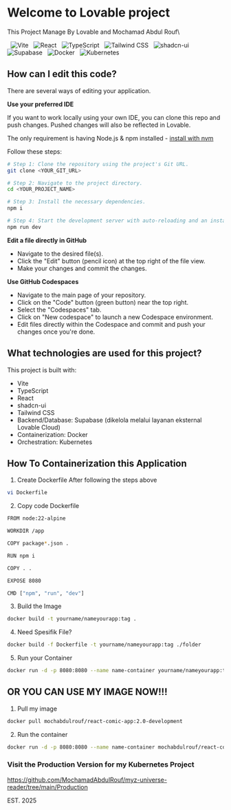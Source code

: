 # Welcome to Lovable project
This Project Manage By Lovable and Mochamad Abdul Rouf\

<p align="left">
  <img src="https://skillicons.dev/icons?i=vite" alt="Vite" />
  <img src="https://skillicons.dev/icons?i=react" alt="React" />
  <img src="https://skillicons.dev/icons?i=typescript" alt="TypeScript" />
  <img src="https://skillicons.dev/icons?i=tailwindcss" alt="Tailwind CSS" />
  <img src="https://img.shields.io/badge/shadcn/ui-000000?style=flat&logoColor=white&labelColor=000000&color=000000&message=" alt="shadcn-ui" />
  <img src="https://skillicons.dev/icons?i=supabase" alt="Supabase" />
  <img src="https://skillicons.dev/icons?i=docker" alt="Docker" />
  <img src="https://skillicons.dev/icons?i=kubernetes" alt="Kubernetes" />
</p>

## How can I edit this code?

There are several ways of editing your application.


**Use your preferred IDE**

If you want to work locally using your own IDE, you can clone this repo and push changes. Pushed changes will also be reflected in Lovable.

The only requirement is having Node.js & npm installed - [install with nvm](https://github.com/nvm-sh/nvm#installing-and-updating)

Follow these steps:

```sh
# Step 1: Clone the repository using the project's Git URL.
git clone <YOUR_GIT_URL>

# Step 2: Navigate to the project directory.
cd <YOUR_PROJECT_NAME>

# Step 3: Install the necessary dependencies.
npm i

# Step 4: Start the development server with auto-reloading and an instant preview.
npm run dev
```

**Edit a file directly in GitHub**

- Navigate to the desired file(s).
- Click the "Edit" button (pencil icon) at the top right of the file view.
- Make your changes and commit the changes.

**Use GitHub Codespaces**

- Navigate to the main page of your repository.
- Click on the "Code" button (green button) near the top right.
- Select the "Codespaces" tab.
- Click on "New codespace" to launch a new Codespace environment.
- Edit files directly within the Codespace and commit and push your changes once you're done.

## What technologies are used for this project?

This project is built with:

- Vite
- TypeScript
- React
- shadcn-ui
- Tailwind CSS
- Backend/Database: Supabase (dikelola melalui layanan eksternal Lovable Cloud)
- Containerization: Docker
- Orchestration: Kubernetes

## How To Containerization this Application

1. Create Dockerfile After following the steps above
```bash
vi Dockerfile
```

2. Copy code Dockerfile
```bash
FROM node:22-alpine

WORKDIR /app

COPY package*.json .

RUN npm i

COPY . .

EXPOSE 8080

CMD ["npm", "run", "dev"]
```

3. Build the Image
```bash
docker build -t yourname/nameyourapp:tag .
```

4. Need Spesifik File?
```bash
docker build -f Dockerfile -t yourname/nameyourapp:tag ./folder
```

5. Run your Container
```bash
docker run -d -p 8080:8080 --name name-container yourname/nameyourapp:tag
```

## OR YOU CAN USE MY IMAGE NOW!!!

1. Pull my image
```bash
docker pull mochabdulrouf/react-comic-app:2.0-development
```

2. Run the container 
```bash
docker run -d -p 8080:8080 --name name-container mochabdulrouf/react-comic-app:2.0-development
```

### Visit the Production Version for my Kubernetes Project
https://github.com/MochamadAbdulRouf/myz-universe-reader/tree/main/Production 

EST. 2025 

